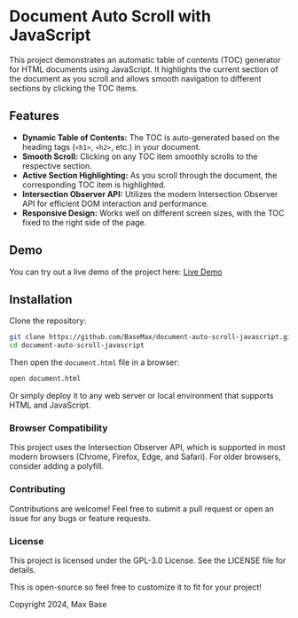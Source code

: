 # Document Auto Scroll with JavaScript

This project demonstrates an automatic table of contents (TOC) generator for HTML documents using JavaScript. It highlights the current section of the document as you scroll and allows smooth navigation to different sections by clicking the TOC items.

## Features

- **Dynamic Table of Contents:** The TOC is auto-generated based on the heading tags (`<h1>`, `<h2>`, etc.) in your document.
- **Smooth Scroll:** Clicking on any TOC item smoothly scrolls to the respective section.
- **Active Section Highlighting:** As you scroll through the document, the corresponding TOC item is highlighted.
- **Intersection Observer API:** Utilizes the modern Intersection Observer API for efficient DOM interaction and performance.
- **Responsive Design:** Works well on different screen sizes, with the TOC fixed to the right side of the page.

## Demo

You can try out a live demo of the project here: [Live Demo](https://basemax.github.io/document-auto-scroll-javascript/document.html)

## Installation

Clone the repository:

```bash
git clone https://github.com/BaseMax/document-auto-scroll-javascript.git
cd document-auto-scroll-javascript
```

Then open the `document.html` file in a browser:

```bash
open document.html
```

Or simply deploy it to any web server or local environment that supports HTML and JavaScript.

### Browser Compatibility

This project uses the Intersection Observer API, which is supported in most modern browsers (Chrome, Firefox, Edge, and Safari). For older browsers, consider adding a polyfill.

### Contributing

Contributions are welcome! Feel free to submit a pull request or open an issue for any bugs or feature requests.

### License

This project is licensed under the GPL-3.0 License. See the LICENSE file for details.

This is open-source so feel free to customize it to fit for your project!

Copyright 2024, Max Base
